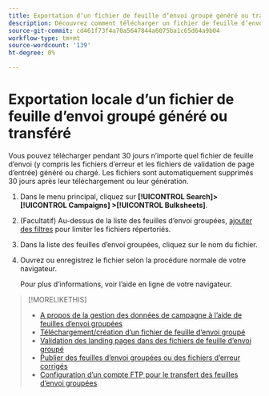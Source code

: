 ```yaml
---
title: Exportation d’un fichier de feuille d’envoi groupé généré ou transféré
description: Découvrez comment télécharger un fichier de feuille d’envoi groupé, y compris des fichiers d’erreur et des fichiers de validation de page d’entrée.
source-git-commit: cd461f73f4a70a5647844a6075ba1c65d64a9b04
workflow-type: tm+mt
source-wordcount: '139'
ht-degree: 0%

---
```


# Exportation locale d’un fichier de feuille d’envoi groupé généré ou transféré

Vous pouvez télécharger pendant 30 jours n’importe quel fichier de feuille d’envoi (y compris les fichiers d’erreur et les fichiers de validation de page d’entrée) généré ou chargé. Les fichiers sont automatiquement supprimés 30 jours après leur téléchargement ou leur génération.

1. Dans le menu principal, cliquez sur **[!UICONTROL Search]> [!UICONTROL Campaigns] >[!UICONTROL Bulksheets]**.

1. (Facultatif) Au-dessus de la liste des feuilles d’envoi groupées, [ajouter des filtres](/help/search-social-commerce/common-tasks/data-views/ad-hoc-settings/column-filter-apply-from-column-heading.md) pour limiter les fichiers répertoriés.

1. Dans la liste des feuilles d’envoi groupées, cliquez sur le nom du fichier.

1. Ouvrez ou enregistrez le fichier selon la procédure normale de votre navigateur.

   Pour plus d’informations, voir l’aide en ligne de votre navigateur.

>[!MORELIKETHIS]
>
>* [A propos de la gestion des données de campagne à l’aide de feuilles d’envoi groupées](bulksheet-about.md)
>* [Téléchargement/création d’un fichier de feuille d’envoi groupé](/help/search-social-commerce/campaign-management/bulksheets/bulksheet-download.md)
>* [Validation des landing pages dans des fichiers de feuille d’envoi groupé](bulksheet-validate-landing-pages.md)
>* [Publier des feuilles d’envoi groupées ou des fichiers d’erreur corrigés](bulksheet-post.md)
>* [Configuration d’un compte FTP pour le transfert des feuilles d’envoi groupées](/help/search-social-commerce/campaign-management/bulksheets/bulksheet-ftp-account.md)

